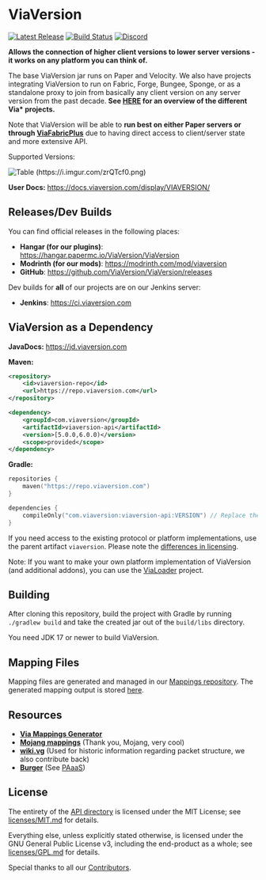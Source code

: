 # ViaVersion

[![Latest Release](https://img.shields.io/github/v/release/ViaVersion/ViaVersion)](https://viaversion.com)
[![Build Status](https://github.com/ViaVersion/ViaVersion/actions/workflows/build.yml/badge.svg?branch=master)](https://github.com/ViaVersion/ViaVersion/actions)
[![Discord](https://img.shields.io/badge/chat-on%20discord-blue.svg)](https://viaversion.com/discord)

**Allows the connection of higher client versions to lower server versions -
it works on any platform you can think of.**

The base ViaVersion jar runs on Paper and Velocity. We also have projects integrating ViaVersion to run
on Fabric, Forge, Bungee, Sponge, or as a standalone proxy to join from basically any client version on
any server version from the past decade. **See [HERE](https://github.com/ViaVersion) for an overview of the different Via\* projects.**

Note that ViaVersion will be able to **run best on either Paper servers or through [ViaFabricPlus](https://github.com/ViaVersion/ViaFabricPlus?tab=readme-ov-file#viafabricplus)** due to having
direct access to client/server state and more extensive API.

Supported Versions:

![Table (https://i.imgur.com/zrQTcf0.png)](https://i.imgur.com/zrQTcf0.png)

**User Docs:** https://docs.viaversion.com/display/VIAVERSION/

Releases/Dev Builds
--------
You can find official releases in the following places:

- **Hangar (for our plugins)**: https://hangar.papermc.io/ViaVersion/ViaVersion
- **Modrinth (for our mods)**: https://modrinth.com/mod/viaversion
- **GitHub**: https://github.com/ViaVersion/ViaVersion/releases

Dev builds for **all** of our projects are on our Jenkins server:

- **Jenkins**: https://ci.viaversion.com

ViaVersion as a Dependency
----------

**JavaDocs:** https://jd.viaversion.com

**Maven:**

```xml
<repository>
    <id>viaversion-repo</id>
    <url>https://repo.viaversion.com</url>
</repository>
```

```xml
<dependency>
    <groupId>com.viaversion</groupId>
    <artifactId>viaversion-api</artifactId>
    <version>[5.0.0,6.0.0)</version>
    <scope>provided</scope>
</dependency>
```

**Gradle:**

```kotlin
repositories {
    maven("https://repo.viaversion.com")
}

dependencies {
    compileOnly("com.viaversion:viaversion-api:VERSION") // Replace the version
}
```

If you need access to the existing protocol or platform implementations, use the parent artifact `viaversion`.
Please note the [differences in licensing](#license).

Note: If you want to make your own platform implementation of ViaVersion (and additional addons),
you can use the [ViaLoader](https://github.com/ViaVersion/ViaLoader) project.

Building
--------
After cloning this repository, build the project with Gradle by running `./gradlew build` and take the created jar out
of the `build/libs` directory.

You need JDK 17 or newer to build ViaVersion.


Mapping Files
--------------
Mapping files are generated and managed in our [Mappings repository](https://github.com/ViaVersion/Mappings). The generated mapping output is stored [here](./common/src/main/resources/assets/viaversion).


Resources
--------

- **[Via Mappings Generator](https://github.com/ViaVersion/Mappings)**
- **[Mojang mappings](https://minecraft.wiki/w/Obfuscation_map)** (Thank you, Mojang, very cool)
- **[wiki.vg](https://wiki.vg)** (Used for historic information regarding packet structure, we also contribute back)
- **[Burger](https://github.com/Pokechu22/Burger)** (See [PAaaS](https://github.com/Matsv/Paaas))

License
--------
The entirety of the [API directory](api) is licensed under the MIT License;
see [licenses/MIT.md](licenses/MIT.md) for
details.

Everything else, unless explicitly stated otherwise, is licensed under the GNU General Public License v3, including the
end-product as a whole; see [licenses/GPL.md](licenses/GPL.md) for details.

Special thanks to all our [Contributors](https://github.com/ViaVersion/ViaVersion/graphs/contributors).
